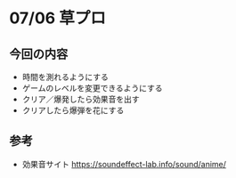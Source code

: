 # 07/06 草プロ

## 今回の内容

- 時間を測れるようにする
- ゲームのレベルを変更できるようにする
- クリア／爆発したら効果音を出す
- クリアしたら爆弾を花にする

## 参考

- 効果音サイト
  <https://soundeffect-lab.info/sound/anime/>
